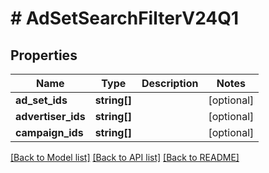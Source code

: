 # # AdSetSearchFilterV24Q1

## Properties

Name | Type | Description | Notes
------------ | ------------- | ------------- | -------------
**ad_set_ids** | **string[]** |  | [optional]
**advertiser_ids** | **string[]** |  | [optional]
**campaign_ids** | **string[]** |  | [optional]

[[Back to Model list]](../../README.md#models) [[Back to API list]](../../README.md#endpoints) [[Back to README]](../../README.md)
